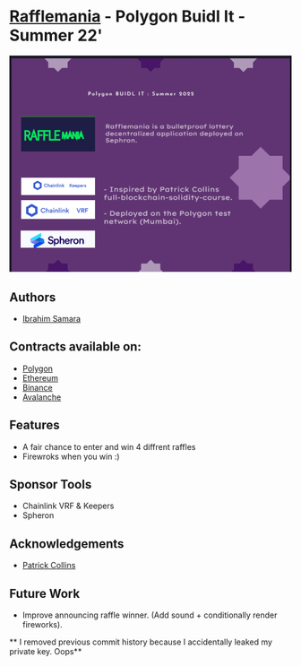 # [Rafflemania](https://rafflemania.vercel.app/) - Polygon Buidl It - Summer 22'

<img src="https://github.com/IbrahimSam96/rafflemania/blob/master/public/RaffleMania.png" width="600">

## Authors
- [Ibrahim Samara](https://github.com/IbrahimSam96)

## Contracts available on:
-  [Polygon](https://mumbai.polygonscan.com/address/0xd9C2E248e337724b7BF59a8fAE5Cd227AEda2D07)
-  [Ethereum](https://goerli.etherscan.io/address/0x27f6A119986a5b6Dc4C835a278D23E4F5e87A021)
-  [Binance](https://testnet.bscscan.com/address/0xF0Fc1203988C36c65e17d22e1145E515BcE0088C) 
-  [Avalanche](https://testnet.snowtrace.io/address/0x23B1fdA3F4545A2746d5cEB2d6A9BCEf359d51d2)

## Features

- A fair chance to enter and win 4 diffrent raffles 
- Firewroks when you win :)

## Sponsor Tools

- Chainlink VRF & Keepers
- Spheron 


## Acknowledgements

- [Patrick Collins](https://github.com/PatrickAlphaC)

## Future Work

- Improve announcing raffle winner. (Add sound + conditionally render fireworks).

** I removed previous commit history because I accidentally leaked my private key. Oops**
